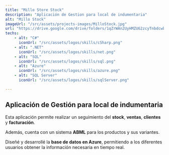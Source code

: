 ```yaml
---
title: "Millo Store Stock"
description: "Aplicación de Gestion para local de indumentaria"
alt: "Millo Stock"
imageUrl: "/src/assets/projects-images/MilloStock.jpg"
url: "https://drive.google.com/drive/folders/1qZrWAn2UyHMZU62zcyTnbdcwbAQOUQA7?usp=drive_link"
techs:
    - alt: "C#"
      iconUrl: "/src/assets/logos/skills/cSharp.png"
    - alt: ".NET"
      iconUrl: "/src/assets/logos/skills/net.png"
    - alt: "SQL"
      iconUrl: "/src/assets/logos/skills/sql.png"
    - alt: "Azure"
      iconUrl: "/src/assets/logos/skills/azure.png"
    - alt: "SQL Server"
      iconUrl: "/src/assets/logos/skills/sqlServer.png"

---
```


## Aplicación de Gestión para local de indumentaria

Esta aplicación permite realizar un seguimiento del **stock**, **ventas**, **clientes** y **facturación**.  

Además, cuenta con un sistema **ABML** para los productos y sus variantes.  

Diseñé y desarrollé la **base de datos en Azure**, permitiendo a los diferentes
usuarios obtener la información necesaria en tiempo real.

